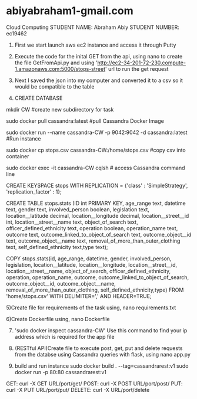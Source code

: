 # abiyabraham1-gmail.com
Cloud Computing
STUDENT NAME: Abraham Abiy
STUDENT NUMBER: ec19462

1) First we start launch aws ec2 instance and access it through Putty

2) Execute the code for the inital GET from the api, using nano to create the file GetFromApi.py and using 'http://ec2-34-201-72-230.compute-1.amazonaws.com:5000/stops-street' url to run the get request

3) Next I saved the json into my computer and converted it to a csv so it would be compatible to the table

4) CREATE DATABASE

mkdir CW #create new subdirectory for task

sudo docker pull cassandra:latest #pull Cassandra Docker Image

sudo docker run --name cassandra-CW -p 9042:9042 -d cassandra:latest #Run instance

sudo docker cp stops.csv cassandra-CW:/home/stops.csv #copy csv into container

sudo docker exec -it cassandra-CW cqlsh # access Cassandra command line


CREATE KEYSPACE stops WITH REPLICATION = {'class' : 'SimpleStrategy', 'replication_factor' : 1};  

CREATE TABLE stops.stats (ID int PRIMARY KEY, age_range text, datetime text, gender text, involved_person boolean, legislation text, location__latitude decimal, location__longitude decimal, location__street__id int, location__street__name text, object_of_search text, officer_defined_ethnicity text, operation boolean, operation_name text, outcome text, outcome_linked_to_object_of_search text, outcome_object__id text, outcome_object__name text, removal_of_more_than_outer_clothing text, self_defined_ethnicity text,type text);

COPY stops.stats(id, age_range, datetime, gender, involved_person, legislation, location__latitude, location__longitude, location__street__id, location__street__name, object_of_search, officer_defined_ethnicity, operation, operation_name, outcome, outcome_linked_to_object_of_search, outcome_object__id, outcome_object__name, removal_of_more_than_outer_clothing, self_defined_ethnicity,type)  FROM 'home/stops.csv' WITH DELIMITER=',' AND HEADER=TRUE;

5)Create file for requirements of the task using, nano requirements.txt 

6)Create Dockerfile using, nano Dockerfile 

7) 'sudo docker inspect cassandra-CW' Use this command to find your ip address which is required for the app file 

8) (RESTful API)Create file to execute post, get, put and delete requests from the databse using Cassandra queries with flask, using nano app.py

8) build and run instance 
sudo docker build . --tag=cassandrarest:v1
sudo docker run -p 80:80 cassandrarest:v1

GET: curl -X GET URL/port/get/<id>
POST: curl -X POST URL/port/post/<id>
PUT: curl -X PUT URL/port/put/<id>
DELETE: curl -X URL/port/delete<id>

